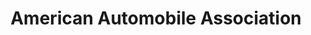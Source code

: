 ---
title: "American Automobile Association"
url: /aiken/american-automobile-association/
shop: travel agency
---